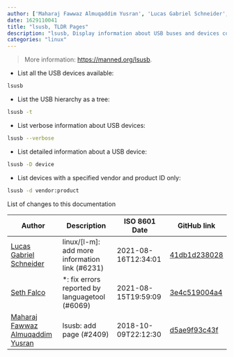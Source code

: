 ```yaml
---
author: ['Maharaj Fawwaz Almuqaddim Yusran', 'Lucas Gabriel Schneider', 'Seth Falco']
date: 1629110041
title: "lsusb, TLDR Pages"
description: "lsusb, Display information about USB buses and devices connected to them."
categories: "linux"
---
```

> More information: <https://manned.org/lsusb>.

- List all the USB devices available:

```bash
lsusb
```

- List the USB hierarchy as a tree:

```bash
lsusb -t
```

- List verbose information about USB devices:

```bash
lsusb --verbose
```

- List detailed information about a USB device:

```bash
lsusb -D device
```

- List devices with a specified vendor and product ID only:

```bash
lsusb -d vendor:product
```
List of changes to this documentation


Author | Description | ISO 8601 Date | GitHub link
------|-----|-----|-----
[Lucas Gabriel Schneider](mailto:casdpa@gmail.com) | linux/[l-m]: add more information link (#6231) | 2021-08-16T12:34:01 | [41db1d238028](https://github.com/tldr-pages/tldr/commit/41db1d2380286234a89aaa2131d8e1d1c531b850)
[Seth Falco](mailto:seth@falco.fun) | *: fix errors reported by languagetool (#6069) | 2021-08-15T19:59:09 | [3e4c519004a4](https://github.com/tldr-pages/tldr/commit/3e4c519004a471c861cdc609fd7239ee3355671c)
[Maharaj Fawwaz Almuqaddim Yusran](mailto:fawwazyusran@gmail.com) | lsusb: add page (#2409) | 2018-10-09T22:12:30 | [d5ae9f93c43f](https://github.com/tldr-pages/tldr/commit/d5ae9f93c43f71088b15b6c6d2bcd80e399199ac)

